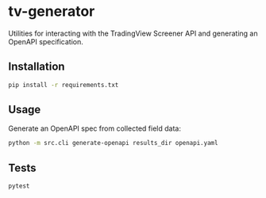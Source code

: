 # tv-generator

Utilities for interacting with the TradingView Screener API and generating an OpenAPI specification.

## Installation

```bash
pip install -r requirements.txt
```

## Usage

Generate an OpenAPI spec from collected field data:

```bash
python -m src.cli generate-openapi results_dir openapi.yaml
```

## Tests

```bash
pytest
```
